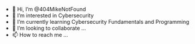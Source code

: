 - 👋 Hi, I’m @404MikeNotFound
- 👀 I’m interested in Cybersecurity
- 🌱 I’m currently learning Cybersecurity Fundamentals and Programming
- 💞️ I’m looking to collaborate ...
- 📫 How to reach me ...

<!---
404MikeNotFound/404MikeNotFound is a ✨ special ✨ repository because its `README.md` (this file) appears on your GitHub profile.
You can click the Preview link to take a look at your changes.
--->
